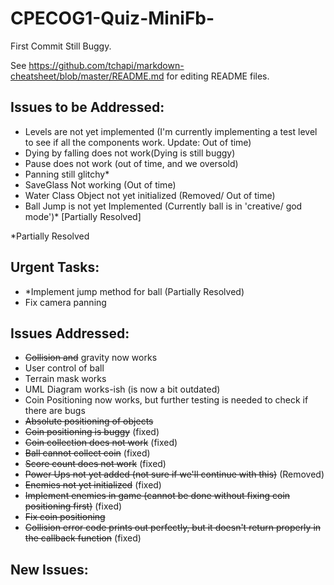 # CPECOG1-Quiz-MiniFb-
First Commit Still Buggy. 

See https://github.com/tchapi/markdown-cheatsheet/blob/master/README.md for editing README files.

## Issues to be Addressed:
* Levels are not yet implemented (I'm currently implementing a test level to see if all the components work. Update: Out of time)
* Dying by falling does not work(Dying is still buggy)
* Pause does not work (out of time, and we oversold)
* Panning still glitchy*
* SaveGlass Not working (Out of time)
* Water Class Object not yet initialized (Removed/ Out of time)
* Ball Jump is not yet Implemented (Currently ball is in 'creative/ god mode')* [Partially Resolved]




*Partially Resolved

## Urgent Tasks:
* *Implement jump method for ball (Partially Resolved)
* Fix camera panning



## Issues Addressed:
* ~~Collision and~~ gravity now works
* User control of ball
* Terrain mask works 
* UML Diagram works-ish (is now a bit outdated)
* Coin Positioning now works, but further testing is needed to check if there are bugs
* ~~Absolute positioning of objects~~
* ~~Coin positioning is buggy~~ (fixed)
* ~~Coin collection does not work~~ (fixed)
* ~~Ball cannot collect coin~~ (fixed)
* ~~Score count does not work~~ (fixed)
* ~~Power Ups not yet added (not sure if we'll continue with this)~~ (Removed)
* ~~Enemies not yet initialized~~ (fixed)
* ~~Implement enemies in game (cannot be done without fixing coin positioning first)~~ (fixed)
* ~~Fix coin positioning~~
* ~~Collision error code prints out perfectly, but it doesn't return properly in the callback function~~ (fixed)

## New Issues:
